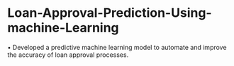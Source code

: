 # Loan-Approval-Prediction-Using-machine-Learning
• Developed a predictive machine learning model to automate and improve the accuracy of loan approval processes.
